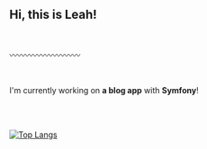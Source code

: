 ## Hi, this is Leah! 

<br>

〰️〰️〰️〰️〰️〰️〰️〰️〰️

<br>

I'm currently working on **a blog app** with **Symfony**!


<br>
<br>

[![Top Langs](https://github-readme-stats.vercel.app/api/top-langs/?username=hela6&show_icons=true&theme=github_dark&hide=hack,html,css&border_color=00FFFF00)](https://github.com/anuraghazra/github-readme-stats)



